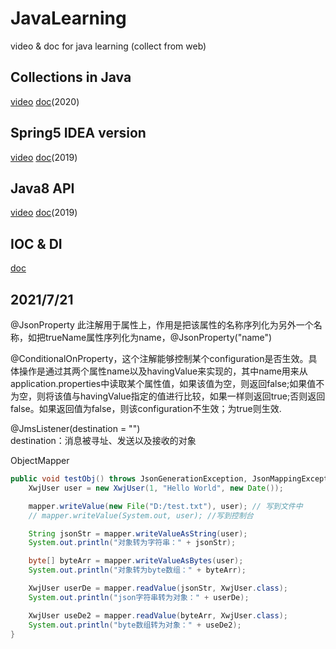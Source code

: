 # JavaLearning
video &amp; doc for java learning (collect from web)

Collections in Java
--------
[video](https://www.bilibili.com/video/BV1zD4y1Q7Fw) [doc](https://lazydog036.gitee.io/2020/10/29/JAVA%E9%9B%86%E5%90%88%E6%A1%86%E6%9E%B6/)(2020)

Spring5 IDEA version
--------
[video](https://www.bilibili.com/video/BV1WE411d7Dv) [doc](https://www.docs4dev.com/docs/zh/spring-framework/5.1.3.RELEASE/reference/)(2019)

Java8 API
-------
[video](https://www.bilibili.com/video/BV1ut411g7E9) [doc](https://blog.csdn.net/weixin_45225595/article/details/106203264)(2019)

IOC & DI
---------
[doc](https://blog.csdn.net/bestone0213/article/details/47424255)

2021/7/21
------
@JsonProperty 此注解用于属性上，作用是把该属性的名称序列化为另外一个名称，如把trueName属性序列化为name，@JsonProperty("name")  

@ConditionalOnProperty，这个注解能够控制某个configuration是否生效。具体操作是通过其两个属性name以及havingValue来实现的，其中name用来从application.properties中读取某个属性值，如果该值为空，则返回false;如果值不为空，则将该值与havingValue指定的值进行比较，如果一样则返回true;否则返回false。如果返回值为false，则该configuration不生效；为true则生效.  

@JmsListener(destination = "")  
destination：消息被寻址、发送以及接收的对象  

ObjectMapper  
```java
public void testObj() throws JsonGenerationException, JsonMappingException, IOException {
    XwjUser user = new XwjUser(1, "Hello World", new Date());

    mapper.writeValue(new File("D:/test.txt"), user); // 写到文件中
    // mapper.writeValue(System.out, user); //写到控制台

    String jsonStr = mapper.writeValueAsString(user);
    System.out.println("对象转为字符串：" + jsonStr);

    byte[] byteArr = mapper.writeValueAsBytes(user);
    System.out.println("对象转为byte数组：" + byteArr);

    XwjUser userDe = mapper.readValue(jsonStr, XwjUser.class);
    System.out.println("json字符串转为对象：" + userDe);

    XwjUser useDe2 = mapper.readValue(byteArr, XwjUser.class);
    System.out.println("byte数组转为对象：" + useDe2);
}
```


